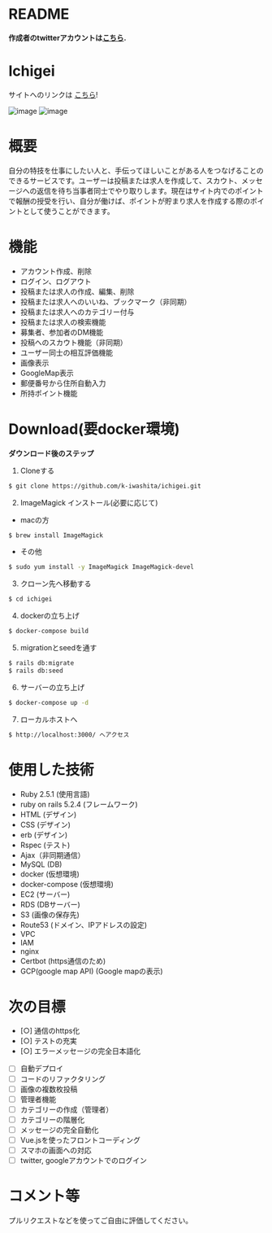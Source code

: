# README

**作成者のtwitterアカウントは[こちら](https://twitter.com/k__rits).**

# Ichigei

サイトへのリンクは [こちら](https://ichigei.work/)!

![image](https://user-images.githubusercontent.com/57013811/85226240-89595c00-b411-11ea-8571-19fdaf7e9b2e.png)
![image](https://user-images.githubusercontent.com/57013811/85226287-b60d7380-b411-11ea-99e9-ed551519caf2.png)


# 概要

自分の特技を仕事にしたい人と、手伝ってほしいことがある人をつなげることのできるサービスです。ユーザーは投稿または求人を作成して、スカウト、メッセージへの返信を待ち当事者同士でやり取りします。現在はサイト内でのポイントで報酬の授受を行い、自分が働けば、ポイントが貯まり求人を作成する際のポイントとして使うことができます。

# 機能
 - アカウント作成、削除
 - ログイン、ログアウト
 - 投稿または求人の作成、編集、削除
 - 投稿または求人へのいいね、ブックマーク（非同期）
 - 投稿または求人へのカテゴリー付与
 - 投稿または求人の検索機能
 - 募集者、参加者のDM機能
 - 投稿へのスカウト機能（非同期）
 - ユーザー同士の相互評価機能
 - 画像表示
 - GoogleMap表示
 - 郵便番号から住所自動入力
 - 所持ポイント機能

# Download(要docker環境)

**ダウンロード後のステップ**

1. Cloneする

```bash
$ git clone https://github.com/k-iwashita/ichigei.git
```

2. ImageMagick インストール(必要に応じて)
 - macの方
```bash
$ brew install ImageMagick
```
 - その他
```bash
$ sudo yum install -y ImageMagick ImageMagick-devel
```

3. クローン先へ移動する

```bash
$ cd ichigei
```

4. dockerの立ち上げ

```bash
$ docker-compose build
```

5. migrationとseedを通す

```bash
$ rails db:migrate
$ rails db:seed
```

6. サーバーの立ち上げ

```bash
$ docker-compose up -d
```

7. ローカルホストへ

```bash
$ http://localhost:3000/ へアクセス
```

# 使用した技術
 - Ruby 2.5.1 (使用言語)
 - ruby on rails 5.2.4 (フレームワーク)
 - HTML (デザイン)
 - CSS (デザイン)
 - erb (デザイン)
 - Rspec (テスト)
 - Ajax（非同期通信）
 - MySQL (DB)
 - docker (仮想環境)
 - docker-compose (仮想環境)
 - EC2 (サーバー)
 - RDS (DBサーバー)
 - S3 (画像の保存先)
 - Route53 (ドメイン、IPアドレスの設定)
 - VPC
 - IAM
 - nginx
 - Certbot (https通信のため)
 - GCP(google map API) (Google mapの表示)


# 次の目標

- [○] 通信のhttps化
- [○] テストの充実
- [○] エラーメッセージの完全日本語化
- [ ] 自動デプロイ
- [ ] コードのリファクタリング
- [ ] 画像の複数枚投稿
- [ ] 管理者機能
- [ ] カテゴリーの作成（管理者）
- [ ] カテゴリーの階層化
- [ ] メッセージの完全自動化
- [ ] Vue.jsを使ったフロントコーディング
- [ ] スマホの画面への対応
- [ ] twitter, googleアカウントでのログイン 

# コメント等

プルリクエストなどを使ってご自由に評価してください。

